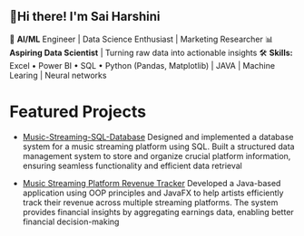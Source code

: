 ## 👋Hi there! I'm Sai Harshini

<!--
**Harshini-9/Harshini-9** is a ✨ _special_ ✨ repository because its `README.md` (this file) appears on your GitHub profile.
Here are some ideas to get you started:

- 🔭 I’m currently working on ...
- 🌱 I’m currently learning ...
- 👯 I’m looking to collaborate on ...
- 🤔 I’m looking for help with ...
- 💬 Ask me about ...
- 📫 How to reach me: ...
- 😄 Pronouns: ...
- ⚡ Fun fact: ...
-->
🚀 **AI/ML** Engineer | Data Science Enthusiast | Marketing Researcher
📊 **Aspiring Data Scientist** | Turning raw data into actionable insights
🛠️ **Skills:** Excel • Power BI • SQL • Python (Pandas, Matplotlib) | JAVA | Machine Learing | Neural networks

# Featured Projects
- [Music-Streaming-SQL-Database](https://github.com/Harshini-9/Music-Streaming-SQL-Database)
Designed and implemented a database system for a music streaming platform using SQL. Built a structured data management system to store and organize crucial platform information, ensuring seamless functionality and efficient data retrieval

- [Music Streaming Platform Revenue Tracker](https://github.com/Harshini-9/Revenue-Tracker?tab=readme-ov-file#music-streaming-platform-revenue-tracker)
Developed a Java-based application using OOP
 principles and JavaFX to help artists efficiently track their revenue across multiple streaming platforms. The system provides financial insights by aggregating earnings data, enabling better financial decision-making

